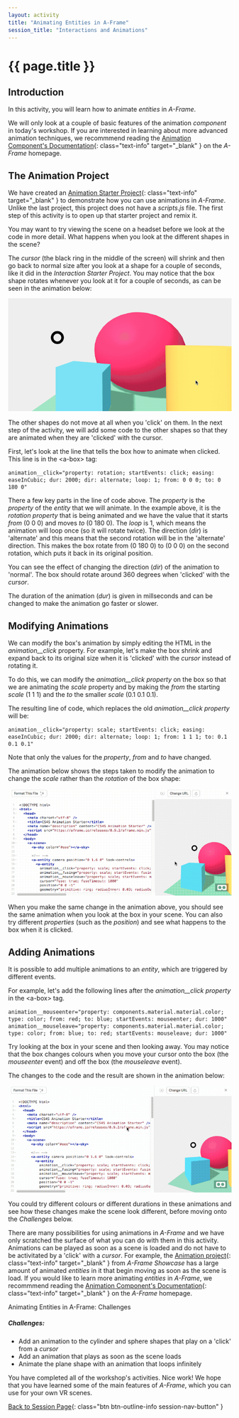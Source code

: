 ```yaml
---
layout: activity
title: "Animating Entities in A-Frame"
session_title: "Interactions and Animations"
---
```


# {{ page.title }}

## Introduction

In this activity, you will learn how to animate *entities* in *A-Frame*.

We will only look at a couple of basic features of the animation *component* in today's workshop.
If you are interested in learning about more advanced animation techniques, we recommmend reading the [Animation Component's Documentation](https://aframe.io/docs/0.9.0/components/animation.html){: class="text-info" target="_blank" } on the *A-Frame* homepage.

## The Animation Project

We have created an [Animation Starter Project](https://glitch.com/~cs4s-animation-starter){: class="text-info" target="_blank" } to demonstrate how you can use animations in *A-Frame*. 
Unlike the last project, this project does not have a *scripts.js* file.
The first step of this activity is to open up that starter project and remix it.

You may want to try viewing the scene on a headset before we look at the code in more detail.
What happens when you look at the different shapes in the scene?

The *cursor* (the black ring in the middle of the screen) will shrink and then go back to normal size after you look at a shape for a couple of seconds, like it did in the *Interaction Starter Project*.
You may notice that the box shape rotates whenever you look at it for a couple of seconds, as can be seen in the animation below:

<div class="row my-4">
    <div class="col-md-4 offset-md-4">
        <img src="images/animation_box.gif" class="img-fluid border border-info">
    </div>
</div>

The other shapes do not move at all when you 'click' on them.
In the next step of the activity, we will add some code to the other shapes so that they are animated when they are 'clicked' with the cursor.

First, let's look at the line that tells the box how to animate when clicked.
This line is in the &lt;a-box&gt; tag:

```
animation__click="property: rotation; startEvents: click; easing: easeInCubic; dur: 2000; dir: alternate; loop: 1; from: 0 0 0; to: 0 180 0"
```

There a few key parts in the line of code above.
The *property* is the *property* of the *entity* that we will animate. 
In the example above, it is the *rotation* *property* that is being animated and we have the value that it starts *from* (0 0 0) and moves *to* (0 180 0).
The *loop* is 1, which means the animation will loop once (so it will rotate twice).
The direction (*dir*) is 'alternate' and this means that the second rotation will be in the 'alternate' direction.
This makes the box rotate from (0 180 0) to (0 0 0) on the second rotation, which puts it back in its original position.

You can see the effect of changing the direction (*dir*) of the animation to 'normal'. 
The box should rotate around 360 degrees when 'clicked' with the *cursor*.

The duration of the animation (*dur*) is given in millseconds and can be changed to make the animation go faster or slower.

## Modifying Animations

We can modify the box's animation by simply editing the HTML in the *animation__click* property.
For example, let's make the box shrink and expand back to its original size when it is 'clicked' with the *cursor* instead of rotating it.

To do this, we can modify the *animation__click* *property* on the box so that we are animating the *scale* property and by making the *from* the starting *scale* (1 1 1) and the *to* the smaller *scale* (0.1 0.1 0.1).

The resulting line of code, which replaces the old *animation__click* *property* will be:

```
animation__click="property: scale; startEvents: click; easing: easeInCubic; dur: 2000; dir: alternate; loop: 1; from: 1 1 1; to: 0.1 0.1 0.1"
```

Note that only the values for the *property*, *from* and *to* have changed.

The animation below shows the steps taken to modify the animation to change the *scale* rather than the *rotation* of the box shape:

<div class="row my-4">
    <div class="col-md-8 offset-md-2">
        <img src="images/animation_scale.gif" class="img-fluid border border-info">
    </div>
</div>

When you make the same change in the animation above, you should see the same animation when you look at the box in your scene.
You can also try different *properties* (such as the *position*) and see what happens to the box when it is clicked.

## Adding Animations

It is possible to add multiple animations to an *entity*, which are triggered by different events.

For example, let's add the following lines after the *animation__click* *property* in the &lt;a-box&gt; tag.

```
animation__mouseenter="property: components.material.material.color; type: color; from: red; to: blue; startEvents: mouseenter; dur: 1000"
animation__mouseleave="property: components.material.material.color; type: color; from: blue; to: red; startEvents: mouseleave; dur: 1000"
```

Try looking at the box in your scene and then looking away.
You may notice that the box changes colours when you move your cursor onto the box (the *mouseenter* event) and off the box (the *mouseleave* event).

The changes to the code and the result are shown in the animation below:

<div class="row my-4">
    <div class="col-md-8 offset-md-2">
        <img src="images/animation_add.gif" class="img-fluid border border-info">
    </div>
</div>

You could try different colours or different durations in these animations and see how these changes make the scene look different, before moving onto the *Challenges* below.

There are many possibilities for using animations in *A-Frame* and we have only scratched the surface of what you can do with them in this activity.
Animations can be played as soon as a scene is loaded and do not have to be activitated by a 'click' with a *cursor*.
For example, the [Animation project](https://aframe.io/examples/showcase/animation/){: class="text-info" target="_blank" } from *A-Frame Showcase* has a large amount of animated *entities* in it that begin moving as soon as the scene is load.
If you would like to learn more animating *entities* in *A-Frame*, we recommmend reading the [Animation Component's Documentation](https://aframe.io/docs/0.9.0/components/animation.html){: class="text-info" target="_blank" } on the *A-Frame* homepage.

<div class="card border-info my-4">
    <div class="card-header">Animating Entities in A-Frame: Challenges</div>
    <div class="card-body">
        <h5 class="card-title">Challenges:</h5>
        <ul>
            <li>Add an animation to the cylinder and sphere shapes that play on a 'click' from a <i>cursor</i></li>
            <li>Add an animation that plays as soon as the scene loads</li>
            <li>Animate the plane shape with an animation that loops infinitely</li>
        </ul>
    </div>
</div>

You have completed all of the workshop's activities.
Nice work!
We hope that you have learned some of the main features of *A-Frame*, which you can use for your own VR scenes.

[Back to Session Page](./){: class="btn btn-outline-info session-nav-button" }
